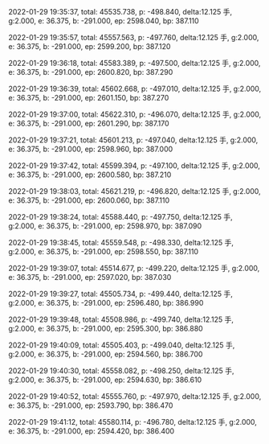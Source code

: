 2022-01-29 19:35:37, total: 45535.738, p: -498.840, delta:12.125 手, g:2.000, e: 36.375, b: -291.000, ep: 2598.040, bp: 387.110

2022-01-29 19:35:57, total: 45557.563, p: -497.760, delta:12.125 手, g:2.000, e: 36.375, b: -291.000, ep: 2599.200, bp: 387.120

2022-01-29 19:36:18, total: 45583.389, p: -497.500, delta:12.125 手, g:2.000, e: 36.375, b: -291.000, ep: 2600.820, bp: 387.290

2022-01-29 19:36:39, total: 45602.668, p: -497.010, delta:12.125 手, g:2.000, e: 36.375, b: -291.000, ep: 2601.150, bp: 387.270

2022-01-29 19:37:00, total: 45622.310, p: -496.070, delta:12.125 手, g:2.000, e: 36.375, b: -291.000, ep: 2601.290, bp: 387.170

2022-01-29 19:37:21, total: 45601.213, p: -497.040, delta:12.125 手, g:2.000, e: 36.375, b: -291.000, ep: 2598.960, bp: 387.000

2022-01-29 19:37:42, total: 45599.394, p: -497.100, delta:12.125 手, g:2.000, e: 36.375, b: -291.000, ep: 2600.580, bp: 387.210

2022-01-29 19:38:03, total: 45621.219, p: -496.820, delta:12.125 手, g:2.000, e: 36.375, b: -291.000, ep: 2600.060, bp: 387.110

2022-01-29 19:38:24, total: 45588.440, p: -497.750, delta:12.125 手, g:2.000, e: 36.375, b: -291.000, ep: 2598.970, bp: 387.090

2022-01-29 19:38:45, total: 45559.548, p: -498.330, delta:12.125 手, g:2.000, e: 36.375, b: -291.000, ep: 2598.550, bp: 387.110

2022-01-29 19:39:07, total: 45514.677, p: -499.220, delta:12.125 手, g:2.000, e: 36.375, b: -291.000, ep: 2597.020, bp: 387.030

2022-01-29 19:39:27, total: 45505.734, p: -499.440, delta:12.125 手, g:2.000, e: 36.375, b: -291.000, ep: 2596.480, bp: 386.990

2022-01-29 19:39:48, total: 45508.986, p: -499.740, delta:12.125 手, g:2.000, e: 36.375, b: -291.000, ep: 2595.300, bp: 386.880

2022-01-29 19:40:09, total: 45505.403, p: -499.040, delta:12.125 手, g:2.000, e: 36.375, b: -291.000, ep: 2594.560, bp: 386.700

2022-01-29 19:40:30, total: 45558.082, p: -498.250, delta:12.125 手, g:2.000, e: 36.375, b: -291.000, ep: 2594.630, bp: 386.610

2022-01-29 19:40:52, total: 45555.760, p: -497.970, delta:12.125 手, g:2.000, e: 36.375, b: -291.000, ep: 2593.790, bp: 386.470

2022-01-29 19:41:12, total: 45580.114, p: -496.780, delta:12.125 手, g:2.000, e: 36.375, b: -291.000, ep: 2594.420, bp: 386.400